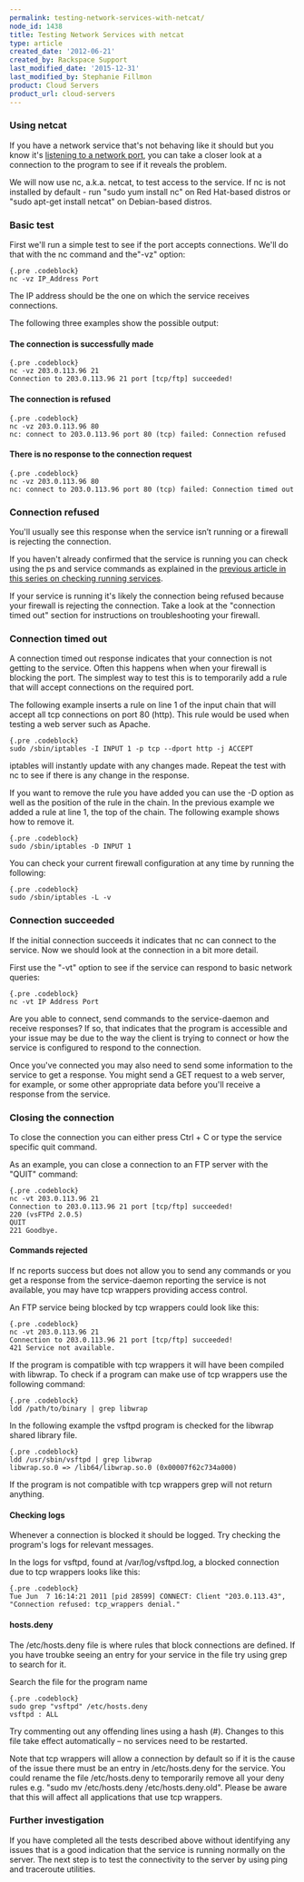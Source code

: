 ```yaml
---
permalink: testing-network-services-with-netcat/
node_id: 1438
title: Testing Network Services with netcat
type: article
created_date: '2012-06-21'
created_by: Rackspace Support
last_modified_date: '2015-12-31'
last_modified_by: Stephanie Fillmon
product: Cloud Servers
product_url: cloud-servers
---
```


### Using netcat

If you have a network service that's not behaving like it should but you
know it's [listening to a network
port](/how-to/checking-listening-ports-with-netstat),
you can take a closer look at a connection to the program to see if it
reveals the problem.

We will now use nc, a.k.a. netcat, to test access to the service. If nc
is not installed by default - run "sudo yum install nc" on Red Hat-based
distros or "sudo apt-get install netcat" on Debian-based distros.


### Basic test

First we'll run a simple test to see if the port accepts connections.
We'll do that with the nc command and the"-vz" option:

    {.pre .codeblock}
    nc -vz IP_Address Port

The IP address should be the one on which the service receives
connections.

The following three examples show the possible output:

#### The connection is successfully made

    {.pre .codeblock}
    nc -vz 203.0.113.96 21
    Connection to 203.0.113.96 21 port [tcp/ftp] succeeded!

#### The connection is refused

    {.pre .codeblock}
    nc -vz 203.0.113.96 80
    nc: connect to 203.0.113.96 port 80 (tcp) failed: Connection refused

#### There is no response to the connection request

    {.pre .codeblock}
    nc -vz 203.0.113.96 80
    nc: connect to 203.0.113.96 port 80 (tcp) failed: Connection timed out

### Connection refused

You'll usually see this response when the service isn&rsquo;t running or a
firewall is rejecting the connection.

If you haven't already confirmed that the service is running you can
check using the ps and service commands as explained in the [previous
article in this series on checking running
services](/how-to/checking-running-services-on-linux).

If your service is running it's likely the connection being refused
because your firewall is rejecting the connection. Take a look at the
"connection timed out" section for instructions on troubleshooting your
firewall.


### Connection timed out

A connection timed out response indicates that your connection is not
getting to the service. Often this happens when when your firewall is
blocking the port. The simplest way to test this is to temporarily add a
rule that will accept connections on the required port.

The following example inserts a rule on line 1 of the input chain that
will accept all tcp connections on port 80 (http). This rule would be
used when testing a web server such as Apache.

    {.pre .codeblock}
    sudo /sbin/iptables -I INPUT 1 -p tcp --dport http -j ACCEPT

iptables will instantly update with any changes made. Repeat the test
with nc to see if there is any change in the response.

If you want to remove the rule you have added you can use the -D option
as well as the position of the rule in the chain. In the previous
example we added a rule at line 1, the top of the chain. The following
example shows how to remove it.

    {.pre .codeblock}
    sudo /sbin/iptables -D INPUT 1


You can check your current firewall configuration at any time by running
the following:

    {.pre .codeblock}
    sudo /sbin/iptables -L -v

### Connection succeeded

If the initial connection succeeds it indicates that nc can connect to
the service. Now we should look at the connection in a bit more detail.

First use the "-vt" option to see if the service can respond to basic
network queries:

    {.pre .codeblock}
    nc -vt IP Address Port

Are you able to connect, send commands to the service-daemon and receive
responses? If so, that indicates that the program is accessible and your
issue may be due to the way the client is trying to connect or how the
service is configured to respond to the connection.

Once you've connected you may also need to send some information to the
service to get a response. You might send a GET request to a web server,
for example, or some other appropriate data before you'll receive a
response from the service.

### Closing the connection

To close the connection you can either press Ctrl + C or type the
service specific quit command.

As an example, you can close a connection to an FTP server with the
"QUIT" command:

    {.pre .codeblock}
    nc -vt 203.0.113.96 21
    Connection to 203.0.113.96 21 port [tcp/ftp] succeeded!
    220 (vsFTPd 2.0.5)
    QUIT
    221 Goodbye.

#### Commands rejected

If nc reports success but does not allow you to send any commands or you
get a response from the service-daemon reporting the service is not
available, you may have tcp wrappers providing access control.

An FTP service being blocked by tcp wrappers could look like this:

    {.pre .codeblock}
    nc -vt 203.0.113.96 21
    Connection to 203.0.113.96 21 port [tcp/ftp] succeeded!
    421 Service not available.

If the program is compatible with tcp wrappers it will have been
compiled with libwrap. To check if a program can make use of tcp
wrappers use the following command:

    {.pre .codeblock}
    ldd /path/to/binary | grep libwrap

In the following example the vsftpd program is checked for the libwrap
shared library file.

    {.pre .codeblock}
    ldd /usr/sbin/vsftpd | grep libwrap
    libwrap.so.0 => /lib64/libwrap.so.0 (0x00007f62c734a000)

If the program is not compatible with tcp wrappers grep will not return
anything.

#### Checking logs

Whenever a connection is blocked it should be logged. Try checking the
program's logs for relevant messages.

In the logs for vsftpd, found at /var/log/vsftpd.log, a blocked
connection due to tcp wrappers looks like this:

    {.pre .codeblock}
    Tue Jun  7 16:14:21 2011 [pid 28599] CONNECT: Client "203.0.113.43", "Connection refused: tcp_wrappers denial."

#### hosts.deny

The /etc/hosts.deny file is where rules that block connections are
defined. If you have troubke seeing an entry for your service in the
file try using grep to search for it.

Search the file for the program name

    {.pre .codeblock}
    sudo grep "vsftpd" /etc/hosts.deny
    vsftpd : ALL

Try commenting out any offending lines using a hash (\#). Changes to
this file take effect automatically &ndash; no services need to be restarted.

Note that tcp wrappers will allow a connection by default so if it is
the cause of the issue there must be an entry in /etc/hosts.deny for the
service. You could rename the file /etc/hosts.deny to temporarily remove
all your deny rules e.g. "sudo mv /etc/hosts.deny /etc/hosts.deny.old".
Please be aware that this will affect all applications that use tcp
wrappers.

### Further investigation

If you have completed all the tests described above without identifying
any issues that is a good indication that the service is running
normally on the server. The next step is to test the connectivity to the
server by using ping and traceroute utilities.
